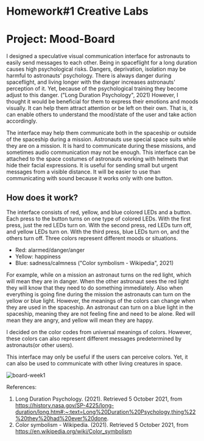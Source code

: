 # Homework#1 Creative Labs

# Project: Mood-Board

I designed a speculative visual communication interface for astronauts to easily send messages to each other. Being in spaceflight for a long duration causes high psychological risks. Dangers, deprivation, isolation may be harmful to astronauts' psychology. There is always danger during spaceflight, and living longer with the danger increases astronauts' perception of it. Yet, because of the psychological training they become adjust to this danger. ("Long Duration Psychology", 2021) However, I thought it would be beneficial for them to express their emotions and moods visually. It can help them attract attention or be left on their own. That is, it can enable others to understand the mood/state of the user and take action accordingly.

The interface may help them communicate both in the spaceship or outside of the spaceship during a mission. Astronauts use special space suits while they are on a mission. It is hard to communicate during these missions, and sometimes audio communication may not be enough. This interface can be attached to the space costumes of astronauts working with helmets that hide their facial expressions. It is useful for sending small but urgent messages from a visible distance. It will be easier to use than communicating with sound because it works only with one button. 

## How does it work?

The interface consists of red, yellow, and blue colored LEDs and a button. Each press to the button turns on one type of colored LEDs. With the first press, just the red LEDs turn on. With the second press, red LEDs turn off, and yellow LEDs turn on. With the third press, blue LEDs turn on, and the others turn off. Three colors represent different moods or situations. 
* Red: alarmed/danger/anger
* Yellow: happiness
* Blue: sadness/calmness 
("Color symbolism - Wikipedia", 2021)

For example, while on a mission an astronaut turns on the red light, which will mean they are in danger. When the other astronaut sees the red light they will know that they need to do something immediately. Also when everything is going fine during the mission the astronauts can turn on the yellow or blue light. However, the meanings of the colors can change when they are used in the spaceship. An astronaut can turn on a blue light in the spaceship, meaning they are not feeling fine and need to be alone. Red will mean they are angry, and yellow will mean they are happy.

I decided on the color codes from universal meanings of colors. However, these colors can also represent different messages predetermined by astronauts(or other users).

This interface may only be useful if the users can perceive colors. Yet, it can also be used to communicate with other living creatures in space. 

![board-week1](https://git.arts.ac.uk/storage/user/227/files/6357cb00-2606-11ec-90b4-b8bee223962d)

References:
1. Long Duration Psychology. (2021). Retrieved 5 October 2021, from https://history.nasa.gov/SP-4225/long-duration/long.htm#:~:text=Long%20Duration%20Psychology,thing%22%20they%20had%20ever%20done.
2. Color symbolism - Wikipedia. (2021). Retrieved 5 October 2021, from https://en.wikipedia.org/wiki/Color_symbolism



